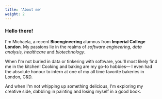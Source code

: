 ```yaml
---
title: 'About me'
weight: 2
---
```


### Hello there! 

I'm Michaela, a recent **Bioengineering** alumnus from **Imperial College London**. My passions lie in the realms of *software engineering, data analysis, healthcare* and *biotechnology*.


When I'm not buried in data or tinkering with software, you'll most likely find me in the kitchen! Cooking and baking are my go-to hobbies— I even had the absolute honour to intern  at one of my all time favorite bakeries in London, C&D. 

And when I'm not whipping up something delicious, I'm exploring my creative side, dabbling in painting and losing myself in a good book.